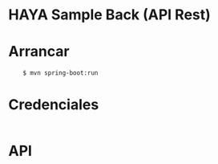 # HAYA Sample Back (API Rest)

# Arrancar 
```
    $ mvn spring-boot:run
```

# Credenciales
```

```

# API

 	